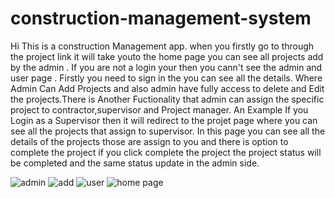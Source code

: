 # construction-management-system

Hi This is a construction Management app. when you firstly go to through the project link it will take youto the home page you can see all projects add by the admin . If you are not a login your then you cann't see the admin and user page . Firstly you need to sign in the you can see all the details. Where Admin Can Add Projects and  also admin have fully access to delete and Edit the projects.There is Another Fuctionality that admin can assign the specific project to contractor,supervisor and Project manager.
An Example  If you Login as a Supervisor then it will redirect to the projet page where you can see all the projects that assign to supervisor. In this page you can see all the details of the projects those are assign to you and there is option to complete the project 
if you click complete the project the project status will be completed and the same status update in the admin side.


![admin](https://github.com/jitendra4545/construction-management-system/assets/107980469/936b2e96-1477-4396-b6d2-ce16e41a48f2)
![add](https://github.com/jitendra4545/construction-management-system/assets/107980469/347071d2-84f2-4d4a-8ee6-b6cfa2dc6a5c)
![user](https://github.com/jitendra4545/construction-management-system/assets/107980469/3e4ec352-7ee3-4e85-ba74-14d749609444)
![home page](https://github.com/jitendra4545/construction-management-system/assets/107980469/6c6a4739-5470-430c-b35b-8c0dd835774e)

